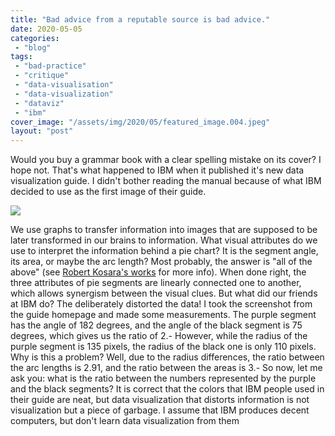 ```yaml
---
title: "Bad advice from a reputable source is bad advice."
date: 2020-05-05
categories: 
 - "blog"
tags: 
 - "bad-practice"
 - "critique"
 - "data-visualisation"
 - "data-visualization"
 - "dataviz"
 - "ibm"
cover_image: "/assets/img/2020/05/featured_image.004.jpeg"
layout: "post"
---
```


Would you buy a grammar book with a clear spelling mistake on its cover? I hope not. That's what happened to IBM when it published it's new data visualization guide. I didn't bother reading the manual because of what IBM decided to use as the first image of their guide.

![](https://heborisgorelik.files.wordpress.com/2020/05/ibm.png)

We use graphs to transfer information into images that are supposed to be later transformed in our brains to information. What visual attributes do we use to interpret the information behind a pie chart? It is the segment angle, its area, or maybe the arc length? Most probably, the answer is "all of the above" (see [Robert Kosara's works](https://eagereyes.org/pie-charts) for more info). When done right, the three attributes of pie segments are linearly connected one to another, which allows synergism between the visual clues.
But what did our friends at IBM do? The deliberately distorted the data! I took the screenshot from the guide homepage and made some measurements.
The purple segment has the angle of 182 degrees, and the angle of the black segment is 75 degrees, which gives us the ratio of 2.- However, while the radius of the purple segment is 135 pixels, the radius of the black one is only 110 pixels. Why is this a problem? Well, due to the radius differences, the ratio between the arc lengths is 2.91, and the ratio between the areas is 3.- So now, let me ask you: what is the ratio between the numbers represented by the purple and the black segments?
It is correct that the colors that IBM people used in their guide are neat, but data visualization that distorts information is not visualization but a piece of garbage. I assume that IBM produces decent computers, but don't learn data visualization from them
